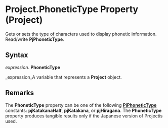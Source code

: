 
# Project.PhoneticType Property (Project)

Gets or sets the type of characters used to display phonetic information. Read/write  **PjPhoneticType**.


## Syntax

 _expression_. **PhoneticType**

 _expression_A variable that represents a  **Project** object.


## Remarks

The  **PhoneticType** property can be one of the following **[PjPhoneticType](61edaad8-bc20-507f-9e36-40e765f55cf8.md)** constants: **pjKatakanaHalf**,  **pjKatakana**, or  **pjHiragana**. The  **PhoneticType** property produces tangible results only if the Japanese version of Projectis used.

